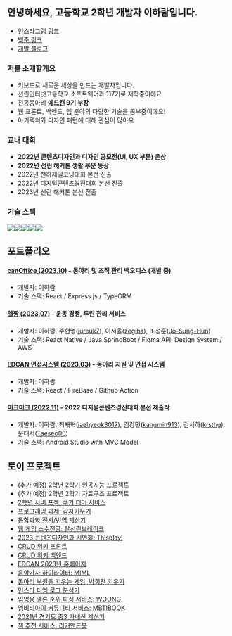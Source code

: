 ## 안녕하세요, 고등학교 2학년 개발자 이하람입니다. 
* <a href="https://www.instagram.com/im.rarame">인스타그램 링크</a>
* <a href="https://www.acmicpc.net/user/slyram06">백준 링크</a>
* <a href="https://blog.naver.com/slyram06">개발 블로그</a>

### 저를 소개할게요
* 키보드로 새로운 세상을 만드는 개발자입니다.
* 선린인터넷고등학교 소프트웨어과 117기로 재학중이에요
* 전공동아리 <b><a href="https://edcan.kr">에드캔</a> 9기 부장</b>
* 웹 프론트, 백엔드, 앱 분야의 다양한 기술을 공부중이에요!
* 아키텍쳐와 디자인 패턴에 대해 관심이 많아요

### 교내 대회
- <b>2022년 콘텐츠디자인과 디자인 공모전(UI, UX 부문) 은상</b>
- <b>2022년 선린 해커톤 생활 부문 동상</b>
- 2022년 천하제일코딩대회 본선 진출
- 2022년 디지털콘텐츠경진대회 본선 진출
- 2023년 선린 해커톤 본선 진출

### 기술 스택
<img src="https://img.shields.io/badge/React-61DAFB?style=for-the-badge&logo=React&logoColor=black"><img src="https://img.shields.io/badge/Kotlin-7F52FF?style=for-the-badge&logo=Kotlin&logoColor=white"><img src="https://img.shields.io/badge/Typescript-3178C6?style=for-the-badge&logo=Typescript&logoColor=white"><img src="https://img.shields.io/badge/Node.js-339933?style=for-the-badge&logo=Node.js&logoColor=white"><img src="https://img.shields.io/badge/Python-3776AB?style=for-the-badge&logo=Python&logoColor=white">

## 포트폴리오
#### <a href="https://github.com/iamraram/edu-admin-can">canOffice (2023.10)</a> - 동아리 및 조직 관리 백오피스 (개발 중)
* 개발자: 이하람
* 기술 스택: React / Express.js / TypeORM
#### <a href="https://github.com/23sunrinthon/hackathon_frontend">헬짱 (2023.07)</a> - 운동 경쟁, 루틴 관리 서비스
* 개발자: 이하람, 주현명(<a href="https://github.com/jureuk7">jureuk7</a>), 이서율(<a href="https://github.com/zegiha">zegiha</a>), 조성훈(<a href="https://github.com/Jo-Sung-Hun">Jo-Sung-Hun</a>)
* 기술 스택: React Native / Java SpringBoot / Figma API: Design System / AWS
#### <a href="https://github.com/edcan/edcanform.github.io">EDCAN 면접시스템 (2023.03)</a> - 동아리 지원 및 면접 시스템
* 개발자: 이하람
* 기술 스택: React / FireBase / Github Action
#### <a href="https://github.com/SweetGuyFanClub2th/MickMick">미크미크 (2022.11)</a> - 2022 디지털콘텐츠경진대회 본선 제출작
* 개발자: 이하람, 최재혁(<a href="https://github.com/jaehyeok3017">jaehyeok3017</a>), 김강민(<a href="https://github.com/kangmin913">kangmin913</a>), 김서하(<a href="https://github.com/krsthg">krsthg</a>), 문태서(<a href="https://github.com/Taeseo06">Taeseo06</a>)
* 기술 스택: Android Studio with MVC Model
  
## 토이 프로젝트
* (추가 예정) 2학년 2학기 인공지능 프로젝트
* (추가 예정) 2학년 2학기 자료구조 프로젝트
* <a href="https://github.com/iamraram/tier_of_cookierun">2학년 서버 프젝: 쿠키 티어 서비스</a>
* <a href="https://github.com/leecouple/project">프로그래밍 과제: 감자키우기</a>
* <a href="https://iamraram.github.io/routes/science.html">통합과학 전사/번역 계산기</a>
* <a href="https://github.com/iamraram/WebGame">웹 게임 소수전공: 탈선린브레이크</a>
* <a href="https://github.com/sunrin-thisplay/thisplay-frontend">2023 콘텐츠디자인과 시연회: Thisplay!</a>
* <a href="https://github.com/iamraram/raramWiki_front">CRUD 위키 프론트</a>
* <a href="https://github.com/iamraram/raramWiki_back">CRUD 위키 백엔드</a>
* <a href="https://github.com/edcan/2023-EDCAN-Web">EDCAN 2023년 홈페이지</a>
* <a href="https://github.com/iamraram/miml">음악가사 하이라이터: MIML</a>
* <a href="https://github.com/iamraram/mr.park">동아리 부원을 키우는 게임: 박희찬 키우기</a>
* <a href="https://github.com/iamraram/DM_parsing">인스타 디엠 로그 분석기</a>
* <a href="https://github.com/iamraram/woong">임영웅 멜론 순위 파싱 서비스: WOONG</a>
* <a href="https://github.com/iamraram/mbtibook">엠비티아이 커뮤니티 서비스: MBTIBOOK</a>
* <a href="https://github.com/iamraram/ganaesin">2021년 경기도 중3 가내신 계산기</a> 
* <a href="https://github.com/iamraram/diaryservice">책 추천 서비스: 리커맨드북</a>

